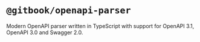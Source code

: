 # `@gitbook/openapi-parser`

Modern OpenAPI parser written in TypeScript with support for OpenAPI 3.1, OpenAPI 3.0 and Swagger 2.0.